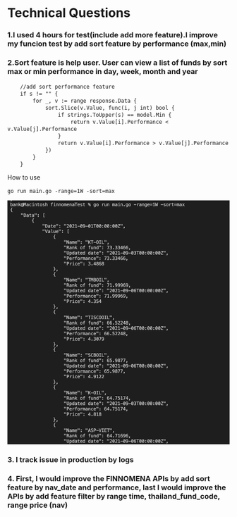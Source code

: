 # Technical Questions

### 1.I used 4 hours for test(include add more feature).I improve my funcion test by add sort feature by performance (max,min)
### 2.Sort feature is help user. User can view a list of funds by sort max or min performance in day, week, month and year
```
	//add sort performance feature
	if s != "" {
		for _, v := range response.Data {
			sort.Slice(v.Value, func(i, j int) bool {
				if strings.ToUpper(s) == model.Min {
					return v.Value[i].Performance < v.Value[j].Performance
				}
				return v.Value[i].Performance > v.Value[j].Performance
			})
		}
	}
  ```
  How to use 
  ```
go run main.go -range=1W -sort=max
  ```
  ![GitHub Logo](https://github.com/bankff/finnomenaTest/blob/main/src/exwithsort.png)


### 3. I track issue in production by logs  
### 4. First, I would improve the FINNOMENA APIs by add sort feature by nav_date and performance, last I would improve the APIs by add feature filter by range time, thailand_fund_code, range price (nav)
